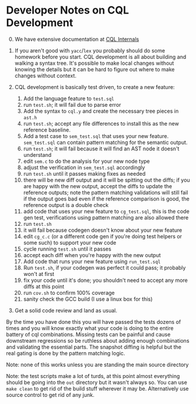 # Developer Notes on CQL Development

0. We have extensive documentation at [CQL Internals](../CQL_Guide/generated/internal.md)
1. If you aren't good with `yacc`/`lex` you probably should do some homework before you start. CQL development is all about building and walking a syntax tree.  It's possible to make local changes without knowing the details but it can be hard to figure out where to make changes without context.
2. CQL development is basically test driven, to create a new feature:
   1. Add the language feature to `test.sql`
   2. run `test.sh`; it will fail due to parse error
   3. Add the syntax to `cql.y` and create the necessary tree pieces in `ast.h`
   4. run `test.sh`; accept any file differences to install this as the new reference baseline.
   5. Add a test case to `sem_test.sql` that uses your new feature. `sem_test.sql` can contain pattern matching for the semantic output.
   6. run `test.sh`; it will fail because it will find an AST node it doesn't understand
   7. edit `sem.c` to do the analysis for your new node type
   8. adjust the verification in `sem_test.sql` accordingly
   9. run `test.sh` until it passes making fixes as needed
   10. there will be new diff output and it will be spitting out the diffs; if you are happy with the new output, accept the diffs to update the reference outputs; note the pattern matching validations will still fail if the output goes bad even if the reference comparison is good, the reference output is a double check
   11. add code that uses your new feature to `cg_test.sql`, this is the code gen test, verifications using pattern matching are also allowed there
   12. run `test.sh`
   13. it will fail because codegen doesn't know about your new feature
   14. edit `cg_c.c` (or a different code gen if you're doing test helpers or some such) to support your new code
   15. cycle running `test.sh` until it passes
   16. accept each diff when you're happy with the new output
   17. Add code that runs your new feature using `run_test.sql`
   18. Run `test.sh`, if your codegen was perfect it could pass; it probably won't at first
   19. fix your code until it's done; you shouldn't need to accept any more diffs at this point
   20. run `cov.sh` to confirm 100% coverage
   21. sanity check the GCC build (I use a linux box for this)

3. Get a solid code review and land as usual.

By the time you have done this you will have passed the tests dozens of times and you will know exactly what your code is doing to the entire battery of cql combinations.  Missing tests can be painful and cause downstream regressions so be ruthless about adding enough combinations and validating the essential parts.  The snapshot diffing is helpful but the real gating is done by the pattern matching logic.


Note: none of this works unless you are standing the main source directory

Note: the test scripts make a lot of turds, at this point almost everything should be going into the `out`
directory but it wasn't always so.  You can use `make clean` to get rid of the build stuff wherever it may be.
Alternatively use source control to get rid of any junk.
